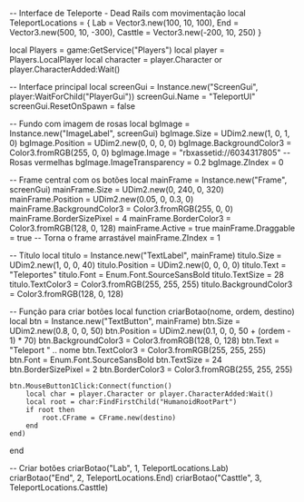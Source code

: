 -- Interface de Teleporte - Dead Rails com movimentação
local TeleportLocations = {
    Lab = Vector3.new(100, 10, 100),
    End = Vector3.new(500, 10, -300),
    Casttle = Vector3.new(-200, 10, 250)
}

local Players = game:GetService("Players")
local player = Players.LocalPlayer
local character = player.Character or player.CharacterAdded:Wait()

-- Interface principal
local screenGui = Instance.new("ScreenGui", player:WaitForChild("PlayerGui"))
screenGui.Name = "TeleportUI"
screenGui.ResetOnSpawn = false

-- Fundo com imagem de rosas
local bgImage = Instance.new("ImageLabel", screenGui)
bgImage.Size = UDim2.new(1, 0, 1, 0)
bgImage.Position = UDim2.new(0, 0, 0, 0)
bgImage.BackgroundColor3 = Color3.fromRGB(255, 0, 0)
bgImage.Image = "rbxassetid://6034317805" -- Rosas vermelhas
bgImage.ImageTransparency = 0.2
bgImage.ZIndex = 0

-- Frame central com os botões
local mainFrame = Instance.new("Frame", screenGui)
mainFrame.Size = UDim2.new(0, 240, 0, 320)
mainFrame.Position = UDim2.new(0.05, 0, 0.3, 0)
mainFrame.BackgroundColor3 = Color3.fromRGB(255, 0, 0)
mainFrame.BorderSizePixel = 4
mainFrame.BorderColor3 = Color3.fromRGB(128, 0, 128)
mainFrame.Active = true
mainFrame.Draggable = true -- Torna o frame arrastável
mainFrame.ZIndex = 1

-- Título
local titulo = Instance.new("TextLabel", mainFrame)
titulo.Size = UDim2.new(1, 0, 0, 40)
titulo.Position = UDim2.new(0, 0, 0, 0)
titulo.Text = "Teleportes"
titulo.Font = Enum.Font.SourceSansBold
titulo.TextSize = 28
titulo.TextColor3 = Color3.fromRGB(255, 255, 255)
titulo.BackgroundColor3 = Color3.fromRGB(128, 0, 128)

-- Função para criar botões
local function criarBotao(nome, ordem, destino)
    local btn = Instance.new("TextButton", mainFrame)
    btn.Size = UDim2.new(0.8, 0, 0, 50)
    btn.Position = UDim2.new(0.1, 0, 0, 50 + (ordem - 1) * 70)
    btn.BackgroundColor3 = Color3.fromRGB(128, 0, 128)
    btn.Text = "Teleport " .. nome
    btn.TextColor3 = Color3.fromRGB(255, 255, 255)
    btn.Font = Enum.Font.SourceSansBold
    btn.TextSize = 24
    btn.BorderSizePixel = 2
    btn.BorderColor3 = Color3.fromRGB(255, 255, 255)

    btn.MouseButton1Click:Connect(function()
        local char = player.Character or player.CharacterAdded:Wait()
        local root = char:FindFirstChild("HumanoidRootPart")
        if root then
            root.CFrame = CFrame.new(destino)
        end
    end)
end

-- Criar botões
criarBotao("Lab", 1, TeleportLocations.Lab)
criarBotao("End", 2, TeleportLocations.End)
criarBotao("Casttle", 3, TeleportLocations.Casttle)
